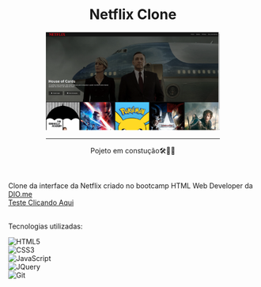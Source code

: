 <div style="margin-left: auto;margin-right: auto;display: block;width: 70%;">
    <h1 align="center">Netflix Clone</h1>
    <img src="./src/capa-clone-netflix.png">
    <hr>
    <p align="center">Pojeto em constução🛠👨‍💻</p><br>
</div><br>
Clone da interface da Netflix criado no bootcamp HTML Web Developer da <a href="https://web.dio.me/home">DIO.me</a><br>
<a href="https://wiriswernek.github.io/Netflix-clone/">Teste Clicando Aqui</a><br><br>

Tecnologias utilizadas:

![HTML5](https://img.shields.io/badge/HTML5-E34F26?style=for-the-badge&logo=html5&logoColor=white)<br>
![CSS3](https://img.shields.io/badge/CSS3-1572B6?style=for-the-badge&logo=css3&logoColor=white)<br>
![JavaScript](https://img.shields.io/badge/JavaScript-F7DF1E?style=for-the-badge&logo=javascript&logoColor=black)<br>
![JQuery](https://img.shields.io/badge/jQuery-0769AD?style=for-the-badge&logo=jquery&logoColor=white)<br>
![Git](https://img.shields.io/badge/Git-E34F26?style=for-the-badge&logo=git&logoColor=white)<br>
